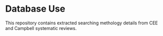 # Database Use

This repository contains extracted searching methology details from CEE and Campbell systematic reviews.

